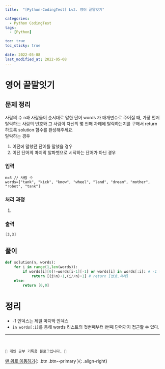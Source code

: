 ```yaml
---
title:  "[Python-CodingTest] Lv2. 영어 끝말잇기"

categories:
  - Python CodingTest
tags:
  - [Python]

toc: true
toc_sticky: true
 
date: 2022-05-08
last_modified_at: 2022-05-08
---
```


# 영어 끝말잇기
## 문제 정리
사람의 수 n과 사람들이 순서대로 말한 단어 words 가 매개변수로 주어질 때, 가장 먼저 탈락하는 사람의 번호와 그 사람이 자신의 몇 번째 차례에 탈락하는지를 구해서 return 하도록 solution 함수를 완성해주세요.<br>
탈락하는 경우<br>
1. 이전에 말했던 단어를 말했을 경우
2. 이전 단어의 마지막 알파벳으로 시작하는 단어가 아닌 경우

### 입력
```
n=3 // 사람 수
words=["tank", "kick", "know", "wheel", "land", "dream", "mother", "robot", "tank"]
```
### 처리 과정
1. 

### 출력
```
[3,3]
```
## 풀이 
```py
def solution(n, words):
    for i in range(1,len(words)):
        if words[i][0]!=words[i-1][-1] or words[i] in words[:i]: # -1 인덱스는 제일 마지막 인덱스
            return [(i%n)+1,(i//n)+1] # return [번호,차례]
    else:
        return [0,0]
```
# 정리
- -1 인덱스는 제일 마지막 인덱스
- `in words[:i]`를 통해 words 리스트의 첫번째부터 i번째 단어까지 접근할 수 있다.

***
<br>

    💛 개인 공부 기록용 블로그입니다. 👻

[맨 위로 이동하기](#){: .btn .btn--primary }{: .align-right}